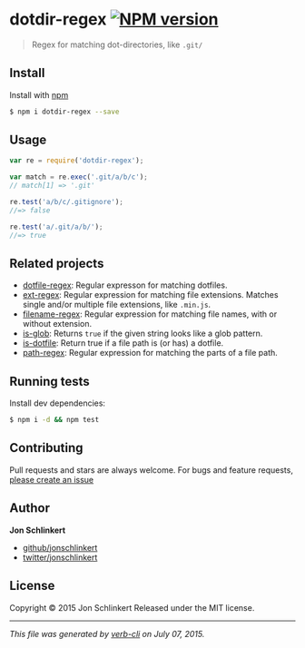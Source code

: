 # dotdir-regex [![NPM version](https://badge.fury.io/js/dotdir-regex.svg)](http://badge.fury.io/js/dotdir-regex)

> Regex for matching dot-directories, like `.git/`

## Install

Install with [npm](https://www.npmjs.com/)

```sh
$ npm i dotdir-regex --save
```

## Usage

```js
var re = require('dotdir-regex');

var match = re.exec('.git/a/b/c');
// match[1] => '.git'

re.test('a/b/c/.gitignore');
//=> false

re.test('a/.git/a/b/');
//=> true
```

## Related projects

* [dotfile-regex](https://github.com/regexps/dotfile-regex): Regular expresson for matching dotfiles.
* [ext-regex](https://github.com/regexps/ext-regex): Regular expression for matching file extensions. Matches single and/or multiple file extensions, like `.min.js`.
* [filename-regex](https://github.com/regexps/filename-regex): Regular expression for matching file names, with or without extension.
* [is-glob](https://github.com/jonschlinkert/is-glob): Returns `true` if the given string looks like a glob pattern.
* [is-dotfile](https://github.com/jonschlinkert/is-dotfile): Return true if a file path is (or has) a dotfile.
* [path-regex](https://github.com/regexps/path-regex): Regular expression for matching the parts of a file path.

## Running tests

Install dev dependencies:

```sh
$ npm i -d && npm test
```

## Contributing

Pull requests and stars are always welcome. For bugs and feature requests, [please create an issue](https://github.com/regexps/dotdir-regex/issues/new)

## Author

**Jon Schlinkert**

+ [github/jonschlinkert](https://github.com/jonschlinkert)
+ [twitter/jonschlinkert](http://twitter.com/jonschlinkert)

## License

Copyright © 2015 Jon Schlinkert
Released under the MIT license.

***

_This file was generated by [verb-cli](https://github.com/assemble/verb-cli) on July 07, 2015._